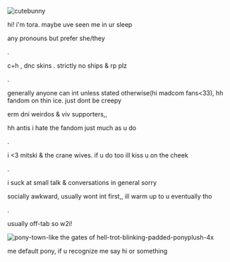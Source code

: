 
![cutebunny](https://github.com/vvkixv/open-your-heart/assets/164071327/bdf336b7-7a62-435c-bb94-211e5693c193)

hi! i'm tora. maybe uve seen me in ur sleep

any pronouns but prefer she/they 

.

c+h , dnc skins . strictly no ships & rp plz

 .

generally anyone can int unless stated otherwise(hi madcom fans<33),
hh fandom on thin ice. just dont be creepy

erm dni weirdos & viv supporters,, 

hh antis i hate the fandom just much as u do

.

i <3 mitski & the crane wives. if u do too ill kiss u on the cheek

.

i suck at small talk & conversations in general sorry

socially awkward, usually wont int first,, ill warm up to u eventually tho 

.

usually off-tab so w2i!


![pony-town-like the gates of hell-trot-blinking-padded-ponyplush-4x](https://github.com/vvkixv/open-your-heart/assets/164071327/77f5e1e5-2bb9-41ae-abdd-06ed54f27a3a)

me default pony, if u recognize me say hi or something 
